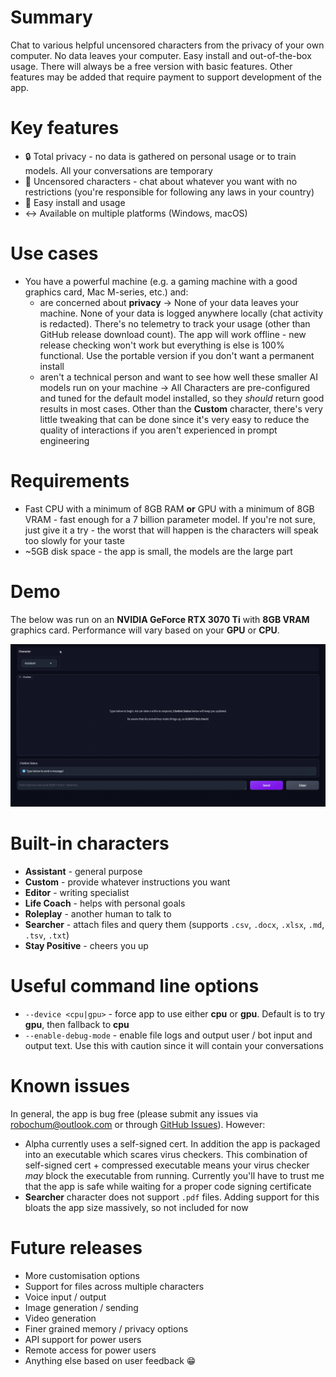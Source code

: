 # Summary
Chat to various helpful uncensored characters from the privacy of your own computer. No data leaves your computer. Easy install and out-of-the-box usage. There will always be a free version with basic features. Other features may be added that require payment to support development of the app.

# Key features
* 🔒 Total privacy - no data is gathered on personal usage or to train models. All your conversations are temporary
* 🗽 Uncensored characters - chat about whatever you want with no restrictions (you're responsible for following any laws in your country)
* 🚀 Easy install and usage
* ↔️ Available on multiple platforms (Windows, macOS)

# Use cases
* You have a powerful machine (e.g. a gaming machine with a good graphics card, Mac M-series, etc.) and:
  * are concerned about **privacy** -> None of your data leaves your machine. None of your data is logged anywhere locally (chat activity is redacted). There's no telemetry to track your usage (other than GitHub release download count). The app will work offline - new release checking won't work but everything is else is 100% functional. Use the portable version if you don't want a permanent install
  * aren't a technical person and want to see how well these smaller AI models run on your machine -> All Characters are pre-configured and tuned for the default model installed, so they _should_ return good results in most cases. Other than the **Custom** character, there's very little tweaking that can be done since it's very easy to reduce the quality of interactions if you aren't experienced in prompt engineering

# Requirements
* Fast CPU with a minimum of 8GB RAM **or** GPU with a minimum of 8GB VRAM - fast enough for a 7 billion parameter model. If you're not sure, just give it a try - the worst that will happen is the characters will speak too slowly for your taste
* ~5GB disk space - the app is small, the models are the large part

# Demo
The below was run on an **NVIDIA GeForce RTX 3070 Ti** with **8GB VRAM** graphics card. Performance will vary based on your **GPU** or **CPU**.

![Demo](./docs/assets/UX_demo.gif)

# Built-in characters
* **Assistant** - general purpose
* **Custom** - provide whatever instructions you want
* **Editor** - writing specialist
* **Life Coach** - helps with personal goals
* **Roleplay** - another human to talk to
* **Searcher** - attach files and query them (supports `.csv`, `.docx`, `.xlsx`, `.md`, `.tsv`, `.txt`)
* **Stay Positive** - cheers you up

# Useful command line options
* `--device <cpu|gpu>` - force app to use either **cpu** or **gpu**. Default is to try **gpu**, then fallback to **cpu**
* `--enable-debug-mode` - enable file logs and output user / bot input and output text. Use this with caution since it will contain your conversations

# Known issues
In general, the app is bug free (please submit any issues via [robochum@outlook.com](mailto:robochum@outlook.com) or through [GitHub Issues](https://github.com/RoboChum/release/issues)). However:
* Alpha currently uses a self-signed cert. In addition the app is packaged into an executable which scares virus checkers. This combination of self-signed cert + compressed executable means your virus checker _may_ block the executable from running. Currently you'll have to trust me that the app is safe while waiting for a proper code signing certificate
* **Searcher** character does not support `.pdf` files. Adding support for this bloats the app size massively, so not included for now

# Future releases
* More customisation options
* Support for files across multiple characters
* Voice input / output
* Image generation / sending
* Video generation
* Finer grained memory / privacy options
* API support for power users
* Remote access for power users
* Anything else based on user feedback 😁
